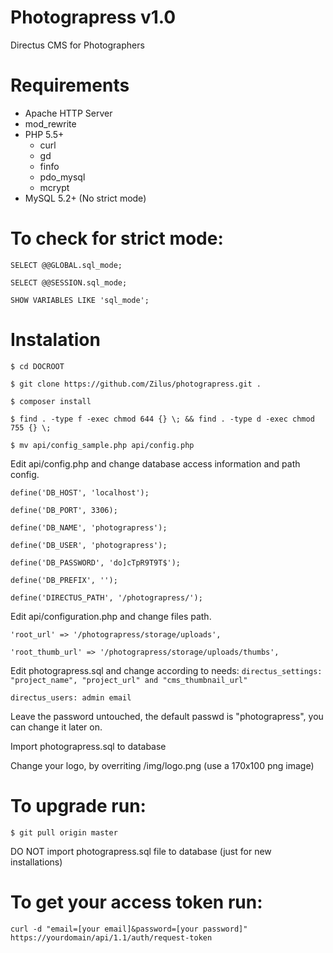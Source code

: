 # Photograpress v1.0
Directus CMS for Photographers

Requirements
====================
* Apache HTTP Server
*	mod_rewrite
*	PHP 5.5+
	*	curl
	*	gd
	*	finfo
	*	pdo_mysql
	*	mcrypt
*	MySQL 5.2+ (No strict mode)

To check for strict mode:
====================
`SELECT @@GLOBAL.sql_mode;`

`SELECT @@SESSION.sql_mode;`

`SHOW VARIABLES LIKE 'sql_mode';`

Instalation
====================
`$ cd DOCROOT`

`$ git clone https://github.com/Zilus/photograpress.git .`

`$ composer install`

`$ find . -type f -exec chmod 644 {} \; && find . -type d -exec chmod 755 {} \;`

`$ mv api/config_sample.php api/config.php`


Edit api/config.php and change database access information and path config.

`define('DB_HOST', 'localhost');`

`define('DB_PORT', 3306);`

`define('DB_NAME', 'photograpress');`

`define('DB_USER', 'photograpress');`

`define('DB_PASSWORD', 'do]cTpR9T9T$');`

`define('DB_PREFIX', '');`

`define('DIRECTUS_PATH', '/photograpress/');`

Edit api/configuration.php and change files path.

`'root_url' => '/photograpress/storage/uploads',`

`'root_thumb_url' => '/photograpress/storage/uploads/thumbs',`

Edit photograpress.sql and change according to needs:
`directus_settings: "project_name", "project_url" and "cms_thumbnail_url"`

`directus_users: admin email`

Leave the password untouched, the default passwd is "photograpress", you can change it later on.

Import photograpress.sql to database

Change your logo, by overriting /img/logo.png (use a 170x100 png image)

To upgrade run:
====================
`$ git pull origin master`

DO NOT import photograpress.sql file to database (just for new installations)

To get your access token run:
====================
`curl -d "email=[your email]&password=[your password]" https://yourdomain/api/1.1/auth/request-token`

